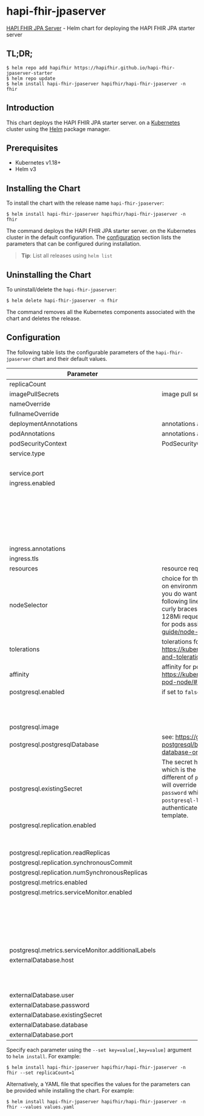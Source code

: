 # hapi-fhir-jpaserver

[HAPI FHIR JPA Server](https://github.com/hapifhir/hapi-fhir-jpaserver-starter) - Helm chart for deploying the HAPI FHIR JPA starter server

## TL;DR;

```console
$ helm repo add hapifhir https://hapifhir.github.io/hapi-fhir-jpaserver-starter
$ helm repo update
$ helm install hapi-fhir-jpaserver hapifhir/hapi-fhir-jpaserver -n fhir
```

## Introduction

This chart deploys the HAPI FHIR JPA starter server. on a [Kubernetes](http://kubernetes.io) cluster using the [Helm](https://helm.sh) package manager.

## Prerequisites

- Kubernetes v1.18+
- Helm v3

## Installing the Chart

To install the chart with the release name `hapi-fhir-jpaserver`:

```console
$ helm install hapi-fhir-jpaserver hapifhir/hapi-fhir-jpaserver -n fhir
```

The command deploys the HAPI FHIR JPA starter server. on the Kubernetes cluster in the default configuration. The [configuration](#configuration) section lists the parameters that can be configured during installation.

> **Tip**: List all releases using `helm list`

## Uninstalling the Chart

To uninstall/delete the `hapi-fhir-jpaserver`:

```console
$ helm delete hapi-fhir-jpaserver -n fhir
```

The command removes all the Kubernetes components associated with the chart and deletes the release.

## Configuration

The following table lists the configurable parameters of the `hapi-fhir-jpaserver` chart and their default values.

| Parameter                                          | Description                                                                                                                                                                                                                                                                                                                                                                                                                       | Default                                                                               |
| -------------------------------------------------- | --------------------------------------------------------------------------------------------------------------------------------------------------------------------------------------------------------------------------------------------------------------------------------------------------------------------------------------------------------------------------------------------------------------------------------- | ------------------------------------------------------------------------------------- |
| replicaCount                                       |                                                                                                                                                                                                                                                                                                                                                                                                                                   | `1`                                                                                   |
| imagePullSecrets                                   | image pull secrets                                                                                                                                                                                                                                                                                                                                                                                                                | `[]`                                                                                  |
| nameOverride                                       |                                                                                                                                                                                                                                                                                                                                                                                                                                   | `""`                                                                                  |
| fullnameOverride                                   |                                                                                                                                                                                                                                                                                                                                                                                                                                   | `""`                                                                                  |
| deploymentAnnotations                              | annotations applied to the server deployment                                                                                                                                                                                                                                                                                                                                                                                      | `{}`                                                                                  |
| podAnnotations                                     | annotations applied to the server pod                                                                                                                                                                                                                                                                                                                                                                                             | `{}`                                                                                  |
| podSecurityContext                                 | PodSecurityContext applied to the pod                                                                                                                                                                                                                                                                                                                                                                                             | `{}`                                                                                  |
| service.type                                       |                                                                                                                                                                                                                                                                                                                                                                                                                                   | `ClusterIP                                                                            |
|                                                    |                                                                                                                                                                                                                                                                                                                                                                                                                                   | # service port`                                                                       |
| service.port                                       |                                                                                                                                                                                                                                                                                                                                                                                                                                   | `8080`                                                                                |
| ingress.enabled                                    |                                                                                                                                                                                                                                                                                                                                                                                                                                   | `false                                                                                |
|                                                    |                                                                                                                                                                                                                                                                                                                                                                                                                                   | # provide any additional annotations which may be required. Evaluated as a template.` |
| ingress.annotations                                |                                                                                                                                                                                                                                                                                                                                                                                                                                   | `{}`                                                                                  |
| ingress.tls                                        |                                                                                                                                                                                                                                                                                                                                                                                                                                   | `[]`                                                                                  |
| resources                                          | resource requests and limits                                                                                                                                                                                                                                                                                                                                                                                                      | `{}`                                                                                  |
| nodeSelector                                       | choice for the user. This also increases chances charts run on environments with little resources, such as Minikube. If you do want to specify resources, uncomment the following lines, adjust them as necessary, and remove the curly braces after 'resources:'. limits: cpu: 100m memory: 128Mi requests: cpu: 100m memory: 128Mi node labels for pods assignment see: <https://kubernetes.io/docs/user-guide/node-selection/> | `{}`                                                                                  |
| tolerations                                        | tolerations for pods assignment see: <https://kubernetes.io/docs/concepts/configuration/taint-and-toleration/>                                                                                                                                                                                                                                                                                                                    | `[]`                                                                                  |
| affinity                                           | affinity for pods assignment see: <https://kubernetes.io/docs/concepts/configuration/assign-pod-node/#affinity-and-anti-affinity>                                                                                                                                                                                                                                                                                                 | `{}`                                                                                  |
| postgresql.enabled                                 | if set to `false`, the values under `webApi.db` are used                                                                                                                                                                                                                                                                                                                                                                          | `true                                                                                 |
|                                                    |                                                                                                                                                                                                                                                                                                                                                                                                                                   | # update the default Postgres version to 13.2`                                        |
| postgresql.image                                   |                                                                                                                                                                                                                                                                                                                                                                                                                                   | `{"tag":"13.2.0"}`                                                                    |
| postgresql.postgresqlDatabase                      | see: <https://github.com/bitnami/bitnami-docker-postgresql/blob/master/README.md#creating-a-database-on-first-run>                                                                                                                                                                                                                                                                                                                | `"fhir"`                                                                              |
| postgresql.existingSecret                          | The secret has to contain the keys `postgresql-password` which is the password for `postgresqlUsername` when it is different of `postgres`, `postgresql-postgres-password` which will override `postgresqlPassword`, `postgresql-replication-password` which will override `replication.password` and `postgresql-ldap-password` which will be sed to authenticate on LDAP. The value is evaluated as a template.                 | `""`                                                                                  |
| postgresql.replication.enabled                     |                                                                                                                                                                                                                                                                                                                                                                                                                                   | `false                                                                                |
|                                                    |                                                                                                                                                                                                                                                                                                                                                                                                                                   | # number of read replicas`                                                            |
| postgresql.replication.readReplicas                |                                                                                                                                                                                                                                                                                                                                                                                                                                   | `2`                                                                                   |
| postgresql.replication.synchronousCommit           |                                                                                                                                                                                                                                                                                                                                                                                                                                   | `"on"`                                                                                |
| postgresql.replication.numSynchronousReplicas      |                                                                                                                                                                                                                                                                                                                                                                                                                                   | `1`                                                                                   |
| postgresql.metrics.enabled                         |                                                                                                                                                                                                                                                                                                                                                                                                                                   | `false`                                                                               |
| postgresql.metrics.serviceMonitor.enabled          |                                                                                                                                                                                                                                                                                                                                                                                                                                   | `false                                                                                |
|                                                    |                                                                                                                                                                                                                                                                                                                                                                                                                                   | # the labels used for Prometheus autodiscover, e.g. could be `release: prometheus``   |
| postgresql.metrics.serviceMonitor.additionalLabels |                                                                                                                                                                                                                                                                                                                                                                                                                                   | `{}`                                                                                  |
| externalDatabase.host                              |                                                                                                                                                                                                                                                                                                                                                                                                                                   | `localhost                                                                            |
|                                                    |                                                                                                                                                                                                                                                                                                                                                                                                                                   | # non-root Username for FHIR Database`                                                |
| externalDatabase.user                              |                                                                                                                                                                                                                                                                                                                                                                                                                                   | `fhir`                                                                                |
| externalDatabase.password                          |                                                                                                                                                                                                                                                                                                                                                                                                                                   | `""`                                                                                  |
| externalDatabase.existingSecret                    |                                                                                                                                                                                                                                                                                                                                                                                                                                   | `""`                                                                                  |
| externalDatabase.database                          |                                                                                                                                                                                                                                                                                                                                                                                                                                   | `fhir`                                                                                |
| externalDatabase.port                              |                                                                                                                                                                                                                                                                                                                                                                                                                                   | `5432`                                                                                |

Specify each parameter using the `--set key=value[,key=value]` argument to `helm install`. For example:

```console
$ helm install hapi-fhir-jpaserver hapifhir/hapi-fhir-jpaserver -n fhir --set replicaCount=1
```

Alternatively, a YAML file that specifies the values for the parameters can be provided while
installing the chart. For example:

```console
$ helm install hapi-fhir-jpaserver hapifhir/hapi-fhir-jpaserver -n fhir --values values.yaml
```
